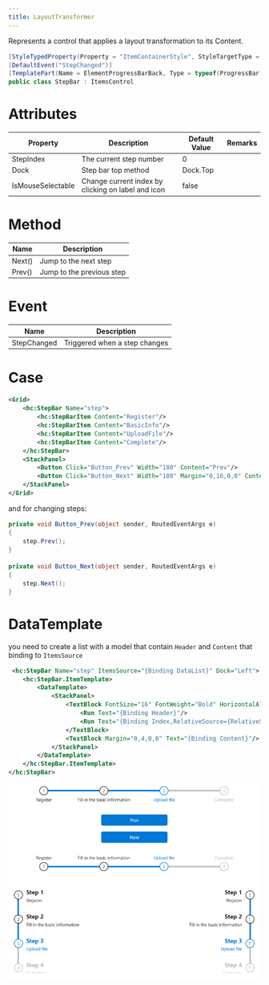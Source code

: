 ```yaml
---
title: LayoutTransformer
---
```


Represents a control that applies a layout transformation to its Content.

```cs
[StyleTypedProperty(Property = "ItemContainerStyle", StyleTargetType = typeof(StepBarItem))]
[DefaultEvent("StepChanged")]
[TemplatePart(Name = ElementProgressBarBack, Type = typeof(ProgressBar))]
public class StepBar : ItemsControl
```

# Attributes
|Property|Description|Default Value|Remarks|
|-|-|-|-|
|StepIndex|The current step number|0||
|Dock|Step bar top method|Dock.Top|||
|IsMouseSelectable |Change current index by clicking on label and icon|false||

# Method
|Name|Description|
|-|-|
| Next() | Jump to the next step |
| Prev() | Jump to the previous step |

# Event
|Name|Description|
|-|-|
| StepChanged | Triggered when a step changes |

# Case

```xml
<Grid>
    <hc:StepBar Name="step">
        <hc:StepBarItem Content="Register"/>
        <hc:StepBarItem Content="BasicInfo"/>
        <hc:StepBarItem Content="UploadFile"/>
        <hc:StepBarItem Content="Complete"/>
    </hc:StepBar>
    <StackPanel>
        <Button Click="Button_Prev" Width="180" Content="Prev"/>
        <Button Click="Button_Next" Width="180" Margin="0,16,0,0" Content="Next"/>
    </StackPanel>
</Grid>
```
and for changing steps:

``` CS
private void Button_Prev(object sender, RoutedEventArgs e)
{
    step.Prev();
}

private void Button_Next(object sender, RoutedEventArgs e)
{
    step.Next();
}

```

# DataTemplate
you need to create a list with a model that contain `Header` and `Content` that binding to `ItemsSource`

``` xml
 <hc:StepBar Name="step" ItemsSource="{Binding DataList}" Dock="Left">
    <hc:StepBar.ItemTemplate>
        <DataTemplate>
            <StackPanel>
                <TextBlock FontSize="16" FontWeight="Bold" HorizontalAlignment="Left">
                    <Run Text="{Binding Header}"/>
                    <Run Text="{Binding Index,RelativeSource={RelativeSource AncestorType=hc:StepBarItem}}"/>
                </TextBlock>
                <TextBlock Margin="0,4,0,0" Text="{Binding Content}"/>
            </StackPanel>
        </DataTemplate>
    </hc:StepBar.ItemTemplate>
</hc:StepBar>
```

![StepBar](https://raw.githubusercontent.com/HandyOrg/HandyOrgResource/master/HandyControl/Resources/StepBar.gif)
